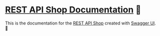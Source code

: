 # [REST API Shop Documentation](https://github.com/pengfluf/rest-api-shop) :tea:

This is the documentation for the [REST API Shop](https://pengfluf.github.io/rest-api-shop) created with [Swagger UI](https://github.com/swagger-api/swagger-ui). :fish_cake:
